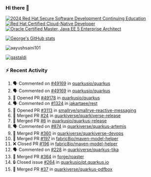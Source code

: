 ### Hi there 👋

<!--START_SECTION:badges-->
[![2024 Red Hat Secure Software Development Continuing Education](https://images.credly.com/size/110x110/images/36a76b78-c5bf-45cf-ac2c-48c3825260c7/blob)](http://www.credly.com/badges/c86e9a17-d2c3-4554-b890-7d0521710eb6 "2024 Red Hat Secure Software Development Continuing Education")
[![Red Hat Certified Cloud-Native Developer](https://images.credly.com/size/110x110/images/12ef4e4e-3d8d-4caf-9ab1-858c5bcb9619/image.png)](http://www.credly.com/badges/b6402e31-0894-48e6-b488-e2e551dcc809 "Red Hat Certified Cloud-Native Developer")
[![Oracle Certified Master, Java EE 5 Enterprise Architect](https://images.credly.com/size/110x110/images/1fa3549c-674c-4779-b3d6-d7d64eac2c23/Oracle-Certification-badge_OC-Master.png)](http://www.credly.com/badges/2565574e-b81d-410e-ab7d-24666ddcbe00 "Oracle Certified Master, Java EE 5 Enterprise Architect")
<!--END_SECTION:badges-->

[![George's GitHub stats](https://github-readme-stats.vercel.app/api?username=gastaldi&show=reviews,prs_merged&hide=contribs,prs&theme=transparent&show_icons=true)](https://github.com/anuraghazra/github-readme-stats)

<p align="left"> <img src="https://komarev.com/ghpvc/?username=gastaldi&label=Profile%20views&color=0e75b6&style=for-the-badge" alt="aayushsaini101" /> </p>

<p align="left"> <a href="https://github.com/ryo-ma/github-profile-trophy"><img src="https://github-profile-trophy.vercel.app/?username=gastaldi" alt="gastaldi" /></a> </p>

### :zap: Recent Activity

<!--START_SECTION:activity-->
1. 🗣 Commented on [#49169](https://github.com/quarkusio/quarkus/pull/49169#issuecomment-3136437743) in [quarkusio/quarkus](https://github.com/quarkusio/quarkus)
2. 🗣 Commented on [#49169](https://github.com/quarkusio/quarkus/pull/49169#issuecomment-3136434819) in [quarkusio/quarkus](https://github.com/quarkusio/quarkus)
3. 💪 Opened PR [#49178](https://github.com/quarkusio/quarkus/pull/49178) in [quarkusio/quarkus](https://github.com/quarkusio/quarkus)
4. 🗣 Commented on [#1324](https://github.com/jakartaee/rest/issues/1324#issuecomment-3136296018) in [jakartaee/rest](https://github.com/jakartaee/rest)
5. 💪 Opened PR [#3113](https://github.com/smallrye/smallrye-reactive-messaging/pull/3113) in [smallrye/smallrye-reactive-messaging](https://github.com/smallrye/smallrye-reactive-messaging)
6. 🎉 Merged PR [#24](https://github.com/quarkiverse/quarkiverse-release/pull/24) in [quarkiverse/quarkiverse-release](https://github.com/quarkiverse/quarkiverse-release)
7. 🎉 Merged PR [#6](https://github.com/quarkusio/quarkus-release/pull/6) in [quarkusio/quarkus-release](https://github.com/quarkusio/quarkus-release)
8. 🗣 Commented on [#874](https://github.com/quarkiverse/quarkus-artemis/issues/874#issuecomment-3127224406) in [quarkiverse/quarkus-artemis](https://github.com/quarkiverse/quarkus-artemis)
9. 🎉 Merged PR [#360](https://github.com/quarkiverse/quarkiverse-devops/pull/360) in [quarkiverse/quarkiverse-devops](https://github.com/quarkiverse/quarkiverse-devops)
10. 🎉 Merged PR [#197](https://github.com/fabric8io/maven-model-helper/pull/197) in [fabric8io/maven-model-helper](https://github.com/fabric8io/maven-model-helper)
11. ❌ Closed PR [#196](https://github.com/fabric8io/maven-model-helper/pull/196) in [fabric8io/maven-model-helper](https://github.com/fabric8io/maven-model-helper)
12. 🗣 Commented on [#228](https://github.com/quarkiverse/quarkus-tika/pull/228#issuecomment-3096477594) in [quarkiverse/quarkus-tika](https://github.com/quarkiverse/quarkus-tika)
13. 🎉 Merged PR [#364](https://github.com/forge/roaster/pull/364) in [forge/roaster](https://github.com/forge/roaster)
14. 🔒 Closed issue [#264](https://github.com/quarkusio/pt.quarkus.io/issues/264) in [quarkusio/pt.quarkus.io](https://github.com/quarkusio/pt.quarkus.io)
15. 🎉 Merged PR [#37](https://github.com/quarkiverse/quarkus-pdfbox/pull/37) in [quarkiverse/quarkus-pdfbox](https://github.com/quarkiverse/quarkus-pdfbox)
<!--END_SECTION:activity-->

